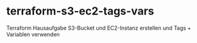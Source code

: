 # terraform-s3-ec2-tags-vars
Terraform Hausaufgabe S3-Bucket und EC2-Instanz erstellen und Tags + Variablen verwenden
